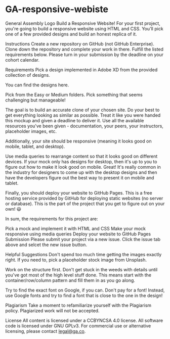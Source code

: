 # GA-responsive-webiste

General Assembly Logo
Build a Responsive Website!
For your first project, you're going to build a responsive website using HTML and CSS. You'll pick one of a few provided designs and build an honest replica of it.

Instructions
Create a new repository on GitHub (not GitHub Enterprise).
Clone down the repository and complete your work in there.
Fulfill the listed requirements below.
Please turn in your submission by the deadline on your cohort calendar.

Requirements
Pick a design implemented in Adobe XD from the provided collection of designs.

You can find the designs here.

Pick from the Easy or Medium folders. Pick something that seems challenging but manageable!

The goal is to build an accurate clone of your chosen site. Do your best to get everything looking as similar as possible. Treat it like you were handed this mockup and given a deadline to deliver it. Use all the available resources you've been given - documentation, your peers, your instructors, placeholder images, etc.

Additionally, your site should be responsive (meaning it looks good on mobile, tablet, and desktop).

Use media queries to rearrange content so that it looks good on different devices. If your mock only has designs for desktop, then it's up to you to figure out how to make it look good on mobile. Great! It's really common in the industry for designers to come up with the desktop designs and then have the developers figure out the best way to present it on mobile and tablet.

Finally, you should deploy your website to GitHub Pages. This is a free hosting service provided by GitHub for deploying static websites (no server or database). This is the part of the project that you get to figure out on your own! 😃

In sum, the requirements for this project are:

Pick a mock and implement it with HTML and CSS
Make your mock responsive using media queries
Deploy your website to GitHub Pages
Submission
Please submit your project via a new issue. Click the issue tab above and selcet the new issue button.

Helpful Suggestions
Don't spend too much time getting the images exactly right. If you need to, pick a placeholder stock image from Unsplash.

Work on the structure first. Don't get stuck in the weeds with details until you've got most of the high level stuff done. This means start with the container/row/column pattern and fill them in as you go along.

Try to find the exact font on Google, if you can. Don't pay for a font! Instead, use Google fonts and try to find a font that is close to the one in the design!

Plagiarism
Take a moment to refamiliarize yourself with the Plagiarism policy. Plagiarized work will not be accepted.

License
All content is licensed under a CC­BY­NC­SA 4.0 license.
All software code is licensed under GNU GPLv3. For commercial use or alternative licensing, please contact legal@ga.co.
